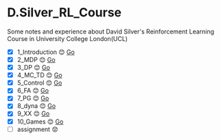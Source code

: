 # D.Silver_RL_Course
Some notes and experience about David Silver's Reinforcement Learning Course in University College London(UCL)



- [x] 1_Introduction :blush: [Go](https://github.com/cryer/D.Silver_RL_Course/tree/master/1_Introduction)
- [x] 2_MDP :blush:   [Go](https://github.com/cryer/D.Silver_RL_Course/tree/master/2_MDP)
- [x] 3_DP :blush:  [Go](https://github.com/cryer/D.Silver_RL_Course/tree/master/3_DP)
- [x] 4_MC_TD :blush:  [Go](https://github.com/cryer/D.Silver_RL_Course/tree/master/4_MC_TD)
- [x] 5_Control :blush:  [Go](https://github.com/cryer/D.Silver_RL_Course/tree/master/5_Control)
- [x] 6_FA :blush:  [Go](https://github.com/cryer/D.Silver_RL_Course/tree/master/6_FA)
- [x] 7_PG :blush:  [Go](https://github.com/cryer/D.Silver_RL_Course/tree/master/7_PG)
- [x] 8_dyna :blush:  [Go](https://github.com/cryer/D.Silver_RL_Course/tree/master/8_dyna)
- [x] 9_XX :blush:  [Go](https://github.com/cryer/D.Silver_RL_Course/tree/master/9_XX)
- [x] 10_Games :blush:  [Go](https://github.com/cryer/D.Silver_RL_Course/tree/master/10_Games)
- [ ] assignment :worried:
